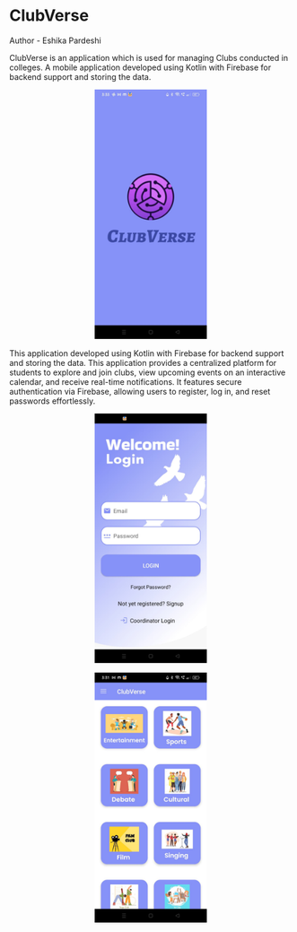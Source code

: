 # ClubVerse
Author - Eshika Pardeshi <br>
<p>ClubVerse is an application which is used for managing Clubs conducted in colleges. A mobile 
application developed using Kotlin with Firebase for backend support and storing the data. <br> 

<p align="center">
  <img src="https://github.com/eshika2004/ClubVerse/blob/c8993dea45491085db3dbae31ca1bcf335cb2dc3/WhatsApp%20Image%202025-06-13%20at%2015.33.22_038267b7.jpg?raw=true" alt="image alt" width="200"/>
</p>
This application developed using Kotlin with Firebase for backend support and storing the data. 
This application provides a centralized platform for students to explore and join clubs, view 
upcoming events on an interactive calendar, and receive real-time notifications. It features 
secure authentication via Firebase, allowing users to register, log in, and reset passwords 
effortlessly. <br> 
<p align="center">
  <img src="https://github.com/eshika2004/ClubVerse/blob/dcfe0fa1c336f22c2c2a933db7783e093abc628d/WhatsApp%20Image%202025-06-13%20at%2015.32.20_286037d4.jpg?raw=true" alt="image alt" width="200"/>
</p>
<p align="center">
  <img src="https://github.com/eshika2004/ClubVerse/blob/80181c2ac6c2ebab3011415916ce0c17817cbe6f/WhatsApp%20Image%202025-06-13%20at%2015.32.19_4a08f71c.jpg?raw=true" alt="image alt" width="200"/>
</p>


